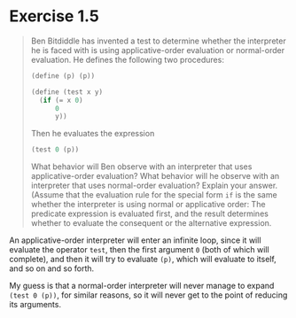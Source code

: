 # Exercise 1.5

> Ben Bitdiddle has invented a test to determine
> whether the interpreter he is faced with is using
> applicative-order evaluation or normal-order evaluation.  He
> defines the following two procedures:
>
> ```scheme
> (define (p) (p))
>
> (define (test x y)
>   (if (= x 0)
>       0
>       y))
> ```
>
> Then he evaluates the expression
>
> ```scheme
> (test 0 (p))
> ```
>
> What behavior will Ben observe with an interpreter that uses
> applicative-order evaluation?  What behavior will he observe with
> an interpreter that uses normal-order evaluation?  Explain your
> answer.  (Assume that the evaluation rule for the special form
> `if` is the same whether the interpreter is using normal or
> applicative order: The predicate expression is evaluated first,
> and the result determines whether to evaluate the consequent or
> the alternative expression.

An applicative-order interpreter will enter an infinite loop, since it will
evaluate the operator `test`, then the first argument `0` (both of which will
complete), and then it will try to evaluate `(p)`, which will evaluate to
itself, and so on and so forth.

My guess is that a normal-order interpreter will never manage to expand
`(test 0 (p))`, for similar reasons, so it will never get to the point
of reducing its arguments.
